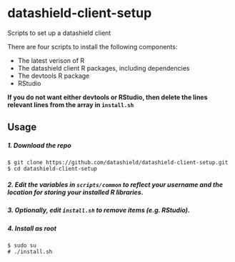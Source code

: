 # datashield-client-setup
Scripts to set up a datashield client


There are four scripts to install the following components:

* The latest verison of R
* The datashield client R packages, including dependencies
* The devtools R package
* RStudio

**If you do not want either devtools or RStudio, then delete the lines relevant
lines from the array in `install.sh`**


## Usage

##### 1. Download the repo

    $ git clone https://github.com/datashield/datashield-client-setup.git
    $ cd datashield-client-setup

##### 2. Edit the variables in `scripts/common` to reflect your username and the location for storing your installed R libraries.

##### 3. Optionally, edit `install.sh` to remove items (e.g. RStudio).

##### 4. Install as root

    $ sudo su
    # ./install.sh
